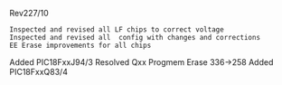 Rev227/10

    Inspected and revised all LF chips to correct voltage
    Inspected and revised all  config with changes and corrections
    EE Erase improvements for all chips
   Added PIC18FxxJ94/3
   Resolved Qxx Progmem Erase 336->258
   Added PIC18FxxQ83/4




